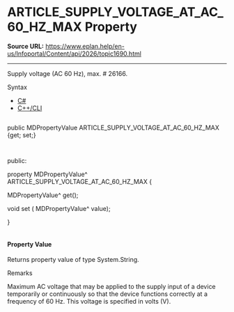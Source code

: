 # ARTICLE_SUPPLY_VOLTAGE_AT_AC_60_HZ_MAX Property

**Source URL:** https://www.eplan.help/en-us/Infoportal/Content/api/2026/topic1690.html

---

Supply voltage (AC 60 Hz), max. # 26166.

Syntax

- [C#](#i-syntax-CS)
- [C++/CLI](#i-syntax-CPP2005)

```
```
public MDPropertyValue ARTICLE_SUPPLY_VOLTAGE_AT_AC_60_HZ_MAX {get; set;}
```
```

```
```
public:

property MDPropertyValue^ ARTICLE_SUPPLY_VOLTAGE_AT_AC_60_HZ_MAX {

   MDPropertyValue^ get();

   void set (    MDPropertyValue^ value);

}
```
```

#### Property Value

Returns property value of type System.String.

Remarks

Maximum AC voltage that may be applied to the supply input of a device temporarily or continuously so that the device functions correctly at a frequency of 60 Hz. This voltage is specified in volts (V).
